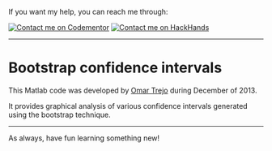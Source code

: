 If you want my help, you can reach me through:

[![Contact me on Codementor](https://cdn.codementor.io/badges/contact_me_github.svg)](https://www.codementor.io/otrenav) [![Contact me on HackHands](https://s32.postimg.org/tn6q32hut/hackhands.png)](https://hackhands.com/otrenav/)

---

# Bootstrap confidence intervals

This Matlab code was developed by [Omar Trejo](https://www.linkedin.com/in/otrenav) during December of 2013.

It provides graphical analysis of various confidence intervals generated using the bootstrap technique.

---

As always, have fun learning something new!
